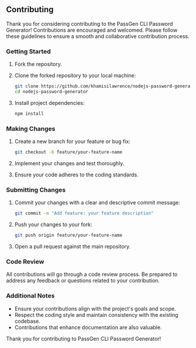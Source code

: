 ## Contributing

Thank you for considering contributing to the PassGen CLI Password Generator! Contributions are encouraged and welcomed. Please follow these guidelines to ensure a smooth and collaborative contribution process.

### Getting Started

1. Fork the repository.

2. Clone the forked repository to your local machine:

   ```bash
   git clone https://github.com/khamisilawrence/nodejs-password-generator.git
   cd nodejs-password-generator
   ```

3. Install project dependencies:

   ```bash
   npm install
   ```

### Making Changes

1. Create a new branch for your feature or bug fix:

   ```bash
   git checkout -b feature/your-feature-name
   ```

2. Implement your changes and test thoroughly.

3. Ensure your code adheres to the coding standards.

### Submitting Changes

1. Commit your changes with a clear and descriptive commit message:

   ```bash
   git commit -m "Add feature: your feature description"
   ```

2. Push your changes to your fork:

   ```bash
   git push origin feature/your-feature-name
   ```

3. Open a pull request against the main repository.

### Code Review

All contributions will go through a code review process. Be prepared to address any feedback or questions related to your contribution.

### Additional Notes

- Ensure your contributions align with the project's goals and scope.
- Respect the coding style and maintain consistency with the existing codebase.
- Contributions that enhance documentation are also valuable.

Thank you for contributing to PassGen CLI Password Generator!
